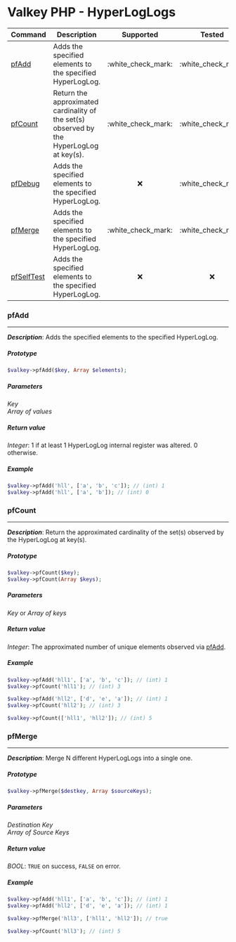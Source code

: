 # Valkey PHP - HyperLogLogs

|Command                    |Description                                                                                |Supported              |Tested                 |Class/Trait    |Method     |
|---                        |---                                                                                        |:-:                    |:-:                    |---            |---        |
|[pfAdd](#pfAdd)            |Adds the specified elements to the specified HyperLogLog.                                  |:white\_check\_mark:   |:white\_check\_mark:   |HyperLogLogs   |pfAdd      |
|[pfCount](#pfCount)        |Return the approximated cardinality of the set(s) observed by the HyperLogLog at key(s).   |:white\_check\_mark:   |:white\_check\_mark:   |HyperLogLogs   |pfCount    |
|[pfDebug](#pfDebug)        |Adds the specified elements to the specified HyperLogLog.                                  |:x:    |:white\_check\_mark:   |HyperLogLogs   |pfDebug    |
|[pfMerge](#pfMerge)        |Adds the specified elements to the specified HyperLogLog.                                  |:white\_check\_mark:   |:white\_check\_mark:   |HyperLogLogs   |pfMerge    |
|[pfSelfTest](#pfSelfTest)  |Adds the specified elements to the specified HyperLogLog.                                  |:x:    |:x:    |HyperLogLogs   |pfSelfTest |

### pfAdd
-----

_**Description**_:  Adds the specified elements to the specified HyperLogLog.

##### *Prototype*  
```php
$valkey->pfAdd($key, Array $elements);
```

##### *Parameters*
_Key_  
_Array of values_  

##### *Return value*
*Integer*:  1 if at least 1 HyperLogLog internal register was altered. 0 otherwise.

##### *Example*

```php
$valkey->pfAdd('hll', ['a', 'b', 'c']); // (int) 1
$valkey->pfAdd('hll', ['a', 'b']); // (int) 0
```

### pfCount
-----

_**Description**_:  Return the approximated cardinality of the set(s) observed by the HyperLogLog at key(s).

##### *Prototype*  
```php
$valkey->pfCount($key);
$valkey->pfCount(Array $keys);
```

##### *Parameters*
_Key_ or _Array of keys_  

##### *Return value*
*Integer*:  The approximated number of unique elements observed via [pfAdd](#pfAdd).

##### *Example*

```php
$valkey->pfAdd('hll1', ['a', 'b', 'c']); // (int) 1
$valkey->pfCount('hll1'); // (int) 3

$valkey->pfAdd('hll2', ['d', 'e', 'a']); // (int) 1
$valkey->pfCount('hll2'); // (int) 3

$valkey->pfCount(['hll1', 'hll2']); // (int) 5
```

### pfMerge
-----

_**Description**_:  Merge N different HyperLogLogs into a single one.

##### *Prototype*  
```php
$valkey->pfMerge($destkey, Array $sourceKeys);
```

##### *Parameters*
_Destination Key_  
_Array of Source Keys_  

##### *Return value*
*BOOL*: `TRUE` on success, `FALSE` on error.

##### *Example*

```php
$valkey->pfAdd('hll1', ['a', 'b', 'c']); // (int) 1
$valkey->pfAdd('hll2', ['d', 'e', 'a']); // (int) 1

$valkey->pfMerge('hll3', ['hll1', 'hll2']); // true

$valkey->pfCount('hll3'); // (int) 5
```